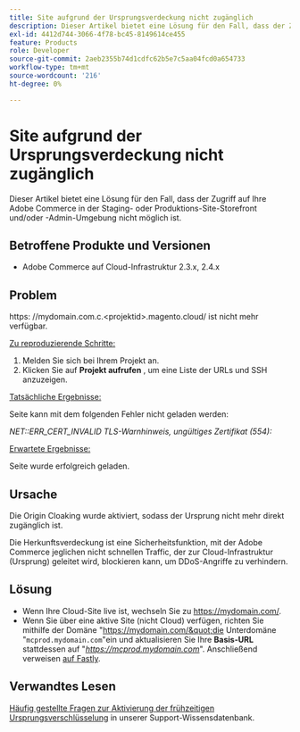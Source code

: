 ```yaml
---
title: Site aufgrund der Ursprungsverdeckung nicht zugänglich
description: Dieser Artikel bietet eine Lösung für den Fall, dass der Zugriff auf Ihre Adobe Commerce in der Staging- oder Produktions-Site-Storefront und/oder -Admin-Umgebung nicht möglich ist.
exl-id: 4412d744-3066-4f78-bc45-8149614ce455
feature: Products
role: Developer
source-git-commit: 2aeb2355b74d1cdfc62b5e7c5aa04fcd0a654733
workflow-type: tm+mt
source-wordcount: '216'
ht-degree: 0%

---
```


# Site aufgrund der Ursprungsverdeckung nicht zugänglich

Dieser Artikel bietet eine Lösung für den Fall, dass der Zugriff auf Ihre Adobe Commerce in der Staging- oder Produktions-Site-Storefront und/oder -Admin-Umgebung nicht möglich ist.

## Betroffene Produkte und Versionen

* Adobe Commerce auf Cloud-Infrastruktur 2.3.x, 2.4.x

## Problem

https: &#x200B;//mydomain.com.c.&lt;projektid>.magento.cloud/ ist nicht mehr verfügbar.

<u>Zu reproduzierende Schritte:</u>

1. Melden Sie sich bei Ihrem Projekt an.
1. Klicken Sie auf **Projekt aufrufen** , um eine Liste der URLs und SSH anzuzeigen.

<u>Tatsächliche Ergebnisse:</u>

Seite kann mit dem folgenden Fehler nicht geladen werden:

*NET::ERR\_CERT\_INVALID* *TLS-Warnhinweis, ungültiges Zertifikat (554):*

<u>Erwartete Ergebnisse:</u>

Seite wurde erfolgreich geladen.

## Ursache

Die Origin Cloaking wurde aktiviert, sodass der Ursprung nicht mehr direkt zugänglich ist.

Die Herkunftsverdeckung ist eine Sicherheitsfunktion, mit der Adobe Commerce jeglichen nicht schnellen Traffic, der zur Cloud-Infrastruktur (Ursprung) geleitet wird, blockieren kann, um DDoS-Angriffe zu verhindern.

## Lösung

* Wenn Ihre Cloud-Site live ist, wechseln Sie zu https://mydomain.com/.
* Wenn Sie über eine aktive Site (nicht Cloud) verfügen, richten Sie mithilfe der Domäne &quot;https://mydomain.com/&quot;die Unterdomäne &quot;`mcprod.mydomain.com`&quot;ein und aktualisieren Sie Ihre **Basis-URL** stattdessen auf &quot;*https://mcprod.mydomain.com*&quot;. Anschließend verweisen [auf Fastly](https://experienceleague.adobe.com/en/docs/commerce-cloud-service/user-guide/cdn/setup-fastly/fastly-configuration#update-dns-configuration-with-development-settings).

## Verwandtes Lesen

[Häufig gestellte Fragen zur Aktivierung der frühzeitigen Ursprungsverschlüsselung](/help/faq/general/fastly-origin-cloaking-enablement-faq.md) in unserer Support-Wissensdatenbank.
